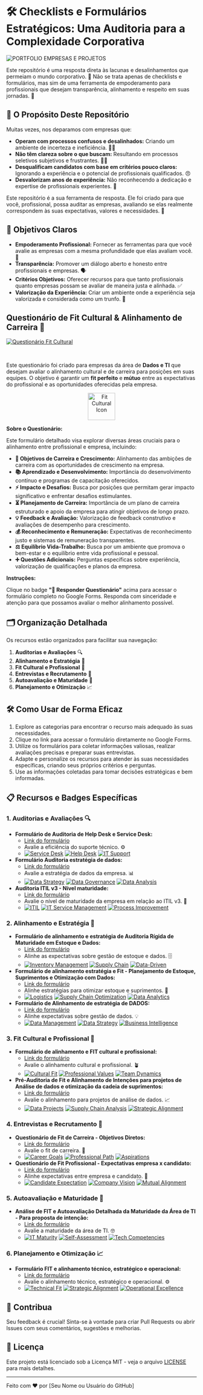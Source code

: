 # 🛠️ Checklists e Formulários Estratégicos: Uma Auditoria para a Complexidade Corporativa

![PORTFOLIO EMPRESAS E PROJETOS](https://github.com/user-attachments/assets/329e37b6-5140-491d-8959-077e9d817658)


Este repositório é uma resposta direta às lacunas e desalinhamentos que permeiam o mundo corporativo. 🎯 Não se trata apenas de checklists e formulários, mas sim de uma ferramenta de empoderamento para profissionais que desejam transparência, alinhamento e respeito em suas jornadas. 🚀

## 🤔 O Propósito Deste Repositório

Muitas vezes, nos deparamos com empresas que:

*   **Operam com processos confusos e desalinhados:** Criando um ambiente de incerteza e ineficiência. 😵‍💫
*   **Não têm clareza sobre o que buscam:** Resultando em processos seletivos subjetivos e frustrantes. 🤷‍♀️
*   **Desqualificam candidatos com base em critérios pouco claros:** Ignorando a experiência e o potencial de profissionais qualificados. 😠
*   **Desvalorizam anos de experiência:** Não reconhecendo a dedicação e expertise de profissionais experientes. 😤

Este repositório é a sua ferramenta de resposta. Ele foi criado para que você, profissional, possa auditar as empresas, avaliando se elas realmente correspondem às suas expectativas, valores e necessidades. 💪

## 🎯 Objetivos Claros

*   **Empoderamento Profissional:** Fornecer as ferramentas para que você avalie as empresas com a mesma profundidade que elas avaliam você. 💪
*   **Transparência:** Promover um diálogo aberto e honesto entre profissionais e empresas. 🗣️
*   **Critérios Objetivos:** Oferecer recursos para que tanto profissionais quanto empresas possam se avaliar de maneira justa e alinhada. ✅
*   **Valorização da Experiência:** Criar um ambiente onde a experiência seja valorizada e considerada como um trunfo. 🌟

<!-- Título Principal da Seção do Questionário de Fit Cultural -->
## Questionário de Fit Cultural & Alinhamento de Carreira 🚀

<!-- Badge Grande Roxa com Link para o Google Forms -->
[![Questionário Fit Cultural](https://img.shields.io/badge/📝%20Responder%20Questionário-purple?style=for-the-badge&logo=googleforms&logoColor=white&labelColor=darkorchid&logoWidth=20)](https://docs.google.com/forms/d/1uLOFqHkQa5NojVLLKT655fm7_9AzNqMU1QPTmyYXnyY/edit)

<br> <!-- Quebra de linha para espaçamento -->

<!-- Subtítulo Explicativo -->
Este questionário foi criado para empresas da área de **Dados e TI** que desejam avaliar o alinhamento cultural e de carreira para posições em suas equipes.  O objetivo é garantir um **fit perfeito** e **mútuo** entre as expectativas do profissional e as oportunidades oferecidas pela empresa.

<!-- Ícone Ilustrativo -->
<p align="center">
  <img src="https://img.icons8.com/color/96/000000/handshake.png" width="72" height="72" alt="Fit Cultural Icon"/>
</p>

<!-- Descrição Detalhada do Questionário -->
**Sobre o Questionário:**

Este formulário detalhado visa explorar diversas áreas cruciais para o alinhamento entre profissional e empresa, incluindo:

*   **🎯 Objetivos de Carreira e Crescimento:**  Alinhamento das ambições de carreira com as oportunidades de crescimento na empresa.
*   **📚 Aprendizado e Desenvolvimento:**  Importância do desenvolvimento contínuo e programas de capacitação oferecidos.
*   **⚡ Impacto e Desafios:** Busca por posições que permitam gerar impacto significativo e enfrentar desafios estimulantes.
*   **⏳ Planejamento de Carreira:**  Importância de um plano de carreira estruturado e apoio da empresa para atingir objetivos de longo prazo.
*   **💡 Feedback e Avaliação:**  Valorização de feedback construtivo e avaliações de desempenho para crescimento.
*   **💰 Reconhecimento e Remuneração:**  Expectativas de reconhecimento justo e sistemas de remuneração transparentes.
*   **⚖️ Equilíbrio Vida-Trabalho:**  Busca por um ambiente que promova o bem-estar e o equilíbrio entre vida profissional e pessoal.
*   **➕ Questões Adicionais:**  Perguntas específicas sobre experiência, valorização de qualificações e planos da empresa.

<!-- Instrução para Responder -->
**Instruções:**

Clique no badge **"📝 Responder Questionário"** acima para acessar o formulário completo no Google Forms.  Responda com sinceridade e atenção para que possamos avaliar o melhor alinhamento possível.

## 🗂️ Organização Detalhada

Os recursos estão organizados para facilitar sua navegação:

1.  **Auditorias e Avaliações** 🔍
2.  **Alinhamento e Estratégia** 🤝
3.  **Fit Cultural e Profissional** 🌱
4.  **Entrevistas e Recrutamento** 💼
5.  **Autoavaliação e Maturidade** 🧠
6.  **Planejamento e Otimização** 📈

## 🛠️ Como Usar de Forma Eficaz

1.  Explore as categorias para encontrar o recurso mais adequado às suas necessidades.
2.  Clique no link para acessar o formulário diretamente no Google Forms.
3.  Utilize os formulários para coletar informações valiosas, realizar avaliações precisas e preparar suas entrevistas.
4.  Adapte e personalize os recursos para atender às suas necessidades específicas, criando seus próprios critérios e perguntas.
5.  Use as informações coletadas para tomar decisões estratégicas e bem informadas.

## 📋 Recursos e Badges Específicas

### 1. Auditorias e Avaliações 🔍

*   **Formulário de Auditoria de Help Desk e Service Desk:**
    *   [Link do formulário](https://docs.google.com/forms/d/1yGDvSkATD66Ijt98v-lt1Z3EADbQIu72qNEG1sO_ZYU/edit)
    *   Avalie a eficiência do suporte técnico. ⚙️
    *   [![Service Desk](https://img.shields.io/badge/Service%20Desk-orange)](https://www.example.com) [![Help Desk](https://img.shields.io/badge/Help%20Desk-red)](https://www.example.com) [![IT Support](https://img.shields.io/badge/IT%20Support-blue)](https://www.example.com)
*   **Formulário Auditoria estratégia de dados:**
    *   [Link do formulário](https://docs.google.com/forms/d/1mEnGf9NwUq9vgPgt8Mm6A7OFr7lQwPRXIhN7WeNrXXU/edit)
    *   Avalie a estratégia de dados da empresa. 📊
    *   [![Data Strategy](https://img.shields.io/badge/Data%20Strategy-blueviolet)](https://www.example.com) [![Data Governance](https://img.shields.io/badge/Data%20Governance-lightseagreen)](https://www.example.com) [![Data Analysis](https://img.shields.io/badge/Data%20Analysis-purple)](https://www.example.com)
*   **Auditoria ITIL v3 - Nível maturidade:**
    *   [Link do formulário](https://docs.google.com/forms/d/199Vz0vy4Q3i2gL9So8tRDFahLKnEENZ25sSbRfaGpTM/edit)
    *   Avalie o nível de maturidade da empresa em relação ao ITIL v3. 🏢
    *   [![ITIL](https://img.shields.io/badge/ITIL-lightgrey)](https://www.example.com) [![IT Service Management](https://img.shields.io/badge/ITSM-lightblue)](https://www.example.com) [![Process Improvement](https://img.shields.io/badge/Process%20Improvement-lime)](https://www.example.com)

### 2. Alinhamento e Estratégia 🤝

*   **Formulário de alinhamento e estratégia de Auditoria Rígida de Maturidade em Estoque e Dados:**
    *   [Link do formulário](https://docs.google.com/forms/d/1NuCmK4Yc1MkQZ6X-VDy5XCs-P4mc2gwJdfei0zdd1lc/edit)
    *   Alinhe as expectativas sobre gestão de estoque e dados. 🗄️
    *   [![Inventory Management](https://img.shields.io/badge/Inventory%20Mgmt-teal)](https://www.example.com) [![Supply Chain](https://img.shields.io/badge/Supply%20Chain-green)](https://www.example.com) [![Data-Driven](https://img.shields.io/badge/Data--Driven-blue)](https://www.example.com)
*   **Formulário de alinhamento estratégia e Fit - Planejamento de Estoque, Suprimentos e Otimização com Dados:**
    *   [Link do formulário](https://docs.google.com/forms/d/1EDdDgGACU1we_5uV2ooBJ8HJj_u_B-NF7DAZ_H3AqI4/edit)
    *   Alinhe estratégias para otimizar estoque e suprimentos. 🛒
    *  [![Logistics](https://img.shields.io/badge/Logistics-lightgreen)](https://www.example.com) [![Supply Chain Optimization](https://img.shields.io/badge/Supply%20Chain%20Optimization-brightgreen)](https://www.example.com) [![Data Analytics](https://img.shields.io/badge/Data%20Analytics-mediumpurple)](https://www.example.com)
*   **Formulário de Alinhamento de estratégia de DADOS:**
    *   [Link do formulário](https://docs.google.com/forms/d/1kQvZmZZFWBZUy2HRP7FVWHrzQzAQMY5cNhn0Abz2mxk/edit)
    *   Alinhe expectativas sobre gestão de dados. 💡
    *   [![Data Management](https://img.shields.io/badge/Data%20Management-dodgerblue)](https://www.example.com) [![Data Strategy](https://img.shields.io/badge/Data%20Strategy-mediumblue)](https://www.example.com) [![Business Intelligence](https://img.shields.io/badge/Business%20Intelligence-indigo)](https://www.example.com)

### 3. Fit Cultural e Profissional 🌱

*   **Formulário de alinhamento e FIT cultural e profissional:**
    *   [Link do formulário](https://docs.google.com/forms/d/1O7SriR0L_rtXx1ZWrwrvEPxeceut-yHAjvNb420sgAw/edit)
    *   Avalie o alinhamento cultural e profissional. 🪴
    *   [![Cultural Fit](https://img.shields.io/badge/Cultural%20Fit-darkcyan)](https://www.example.com) [![Professional Values](https://img.shields.io/badge/Professional%20Values-teal)](https://www.example.com) [![Team Dynamics](https://img.shields.io/badge/Team%20Dynamics-lightseagreen)](https://www.example.com)
*   **Pré-Auditoria de Fit e Alinhamento de Intenções para projetos de Análise de dados e otimização da cadeia de suprimentos:**
    *   [Link do formulário](https://docs.google.com/forms/d/1zH8b4j_5oKV3wumH4I9Fb9yxbH3QDDLJaUpA3HmUcXo/edit)
    *   Avalie o alinhamento para projetos de análise de dados. 📈
    *   [![Data Projects](https://img.shields.io/badge/Data%20Projects-deepskyblue)](https://www.example.com) [![Supply Chain Analysis](https://img.shields.io/badge/Supply%20Chain%20Analysis-limegreen)](https://www.example.com) [![Strategic Alignment](https://img.shields.io/badge/Strategic%20Alignment-navy)](https://www.example.com)

### 4. Entrevistas e Recrutamento 💼

*   **Questionário de Fit de Carreira - Objetivos Diretos:**
    *   [Link do formulário](https://docs.google.com/forms/d/1wxZSDRmlZJqoOFe_f8LLoGgNBhZ_kNO-CC1zXS8lp6w/edit)
    *   Avalie o fit de carreira. 🎯
    *   [![Career Goals](https://img.shields.io/badge/Career%20Goals-orange)](https://www.example.com) [![Professional Path](https://img.shields.io/badge/Professional%20Path-gold)](https://www.example.com) [![Aspirations](https://img.shields.io/badge/Aspirations-goldenrod)](https://www.example.com)
*   **Questionário de Fit Profissional - Expectativas empresa x candidato:**
    *   [Link do formulário](https://docs.google.com/forms/d/1M7YD4_7aJfPl2fo3UtUnftN1KJuAANnz2HWTt7FXu9A/edit)
    *   Alinhe expectativas entre empresa e candidato. 🤝
    *    [![Candidate Expectation](https://img.shields.io/badge/Candidate%20Expectation-coral)](https://www.example.com) [![Company Vision](https://img.shields.io/badge/Company%20Vision-darkorange)](https://www.example.com)  [![Mutual Alignment](https://img.shields.io/badge/Mutual%20Alignment-salmon)](https://www.example.com)

### 5. Autoavaliação e Maturidade 🧠

*   **Análise de FIT e Autoavaliação Detalhada da Maturidade da Área de TI - Para proposta de intenção:**
    *   [Link do formulário](https://docs.google.com/forms/d/1X0gmrZNploFC9PhoreuG9dzEtfnQlyNwGPnyA7GSvDk/edit)
    *   Avalie a maturidade da área de TI. 🤓
    *   [![IT Maturity](https://img.shields.io/badge/IT%20Maturity-mediumslateblue)](https://www.example.com) [![Self-Assessment](https://img.shields.io/badge/Self--Assessment-darkslateblue)](https://www.example.com)  [![Tech Competencies](https://img.shields.io/badge/Tech%20Competencies-rebeccapurple)](https://www.example.com)

### 6. Planejamento e Otimização 📈

*   **Formulário FIT e alinhamento técnico, estratégico e operacional:**
    *   [Link do formulário](https://docs.google.com/forms/d/1O6tahIjs5qGjPraXVx5byGCFHBTnhnDptbk_K95vEpg/edit)
    *  Avalie o alinhamento técnico, estratégico e operacional. ⚙️
    *    [![Technical Fit](https://img.shields.io/badge/Technical%20Fit-gray)](https://www.example.com) [![Strategic Alignment](https://img.shields.io/badge/Strategic%20Alignment-dimgray)](https://www.example.com) [![Operational Excellence](https://img.shields.io/badge/Operational%20Excellence-black)](https://www.example.com)

## 🎉 Contribua

Seu feedback é crucial! Sinta-se à vontade para criar Pull Requests ou abrir Issues com seus comentários, sugestões e melhorias.

## 📄 Licença

Este projeto está licenciado sob a Licença MIT - veja o arquivo [LICENSE](LICENSE) para mais detalhes.

---

Feito com ❤️ por [Seu Nome ou Usuário do GitHub]
